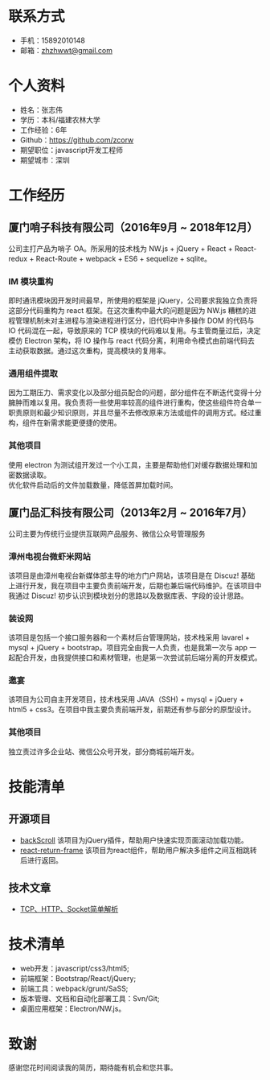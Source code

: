 # 联系方式
* 手机：15892010148
* 邮箱：zhzhwwt@gmail.com

# 个人资料
* 姓名：张志伟
* 学历：本科/福建农林大学
* 工作经验：6年
* Github：https://github.com/zcorw
* 期望职位：javascript开发工程师
* 期望城市：深圳

# 工作经历
## 厦门哨子科技有限公司（2016年9月 ~ 2018年12月）
公司主打产品为哨子 OA。所采用的技术栈为 NW.js + jQuery + React + React-redux + React-Route + webpack + ES6 + sequelize + sqlite。
### IM 模块重构
即时通讯模块因开发时间最早，所使用的框架是 jQuery，公司要求我独立负责将这部分代码重构为 react 框架。在这次重构中最大的问题是因为 NW.js 糟糕的进程管理机制未对主进程与渲染进程进行区分，旧代码中许多操作 DOM 的代码与 IO 代码混在一起，导致原来的 TCP 模块的代码难以复用。与主管商量过后，决定模仿 Electron 架构，将 IO 操作与 react 代码分离，利用命令模式由前端代码去主动获取数据。通过这次重构，提高模块的复用率。
### 通用组件提取
因为工期压力、需求变化以及部分组员配合的问题，部分组件在不断迭代变得十分臃肿而难以复用。我负责将一些使用率较高的组件进行重构，使这些组件符合单一职责原则和最少知识原则，并且尽量不去修改原来方法或组件的调用方式。经过重构，组件在新需求能更便捷的使用。
### 其他项目
使用 electron 为测试组开发过一个小工具，主要是帮助他们对缓存数据处理和加密数据读取。  
优化软件启动后的文件加载数量，降低首屏加载时间。

## 厦门品汇科技有限公司（2013年2月 ~ 2016年7月）
公司主要为传统行业提供互联网产品服务、微信公众号管理服务
### 漳州电视台微虾米网站
该项目是由漳州电视台新媒体部主导的地方门户网站，该项目是在 Discuz! 基础上进行开发，我在项目中主要负责前端开发，后期也兼后端代码维护。在该项目中我通过 Discuz! 初步认识到模块划分的思路以及数据库表、字段的设计思路。
### 装设网
该项目是包括一个接口服务器和一个素材后台管理网站，技术栈采用 lavarel + mysql + jQuery + bootstrap。项目完全由我一人负责，也是我第一次与 app 一起配合开发，由我提供接口和素材管理，也是第一次尝试前后端分离的开发模式。
### 邀宴
该项目为公司自主开发项目，技术栈采用 JAVA（SSH) + mysql + jQuery + html5 + css3。在项目中我主要负责前端开发，前期还有参与部分的原型设计。
### 其他项目
独立责过许多企业站、微信公众号开发，部分商城前端开发。

# 技能清单
## 开源项目
* [backScroll](https://github.com/zcorw/backScroll) 该项目为jQuery插件，帮助用户快速实现页面滚动加载功能。
* [react-return-frame](https://github.com/zcorw/react-return-frame) 该项目为react组件，帮助用户解决多组件之间互相跳转后进行返回。

## 技术文章
* [TCP、HTTP、Socket简单解析](https://github.com/zcorw/zcorw.github.io/blob/master/TCP%E3%80%81http%E3%80%81Socket.md)

# 技术清单
* web开发：javascript/css3/html5;
* 前端框架：Bootstrap/React/jQuery;
* 前端工具：webpack/grunt/SaSS;
* 版本管理、文档和自动化部署工具：Svn/Git;
* 桌面应用框架：Electron/NW.js。

# 致谢
感谢您花时间阅读我的简历，期待能有机会和您共事。

